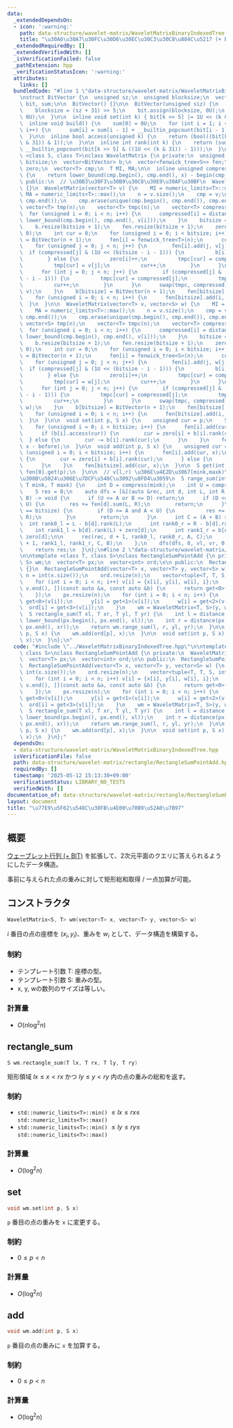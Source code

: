 ```yaml
---
data:
  _extendedDependsOn:
  - icon: ':warning:'
    path: data-structure/wavelet-matrix/WaveletMatrixBinaryIndexedTree.hpp
    title: "\u30A6\u30A7\u30FC\u30D6\u30EC\u30C3\u30C8\u884C\u5217 (+ BIT)"
  _extendedRequiredBy: []
  _extendedVerifiedWith: []
  _isVerificationFailed: false
  _pathExtension: hpp
  _verificationStatusIcon: ':warning:'
  attributes:
    links: []
  bundledCode: "#line 1 \"data-structure/wavelet-matrix/WaveletMatrixBinaryIndexedTree.hpp\"\
    \nstruct BitVector {\n  unsigned sz;\n  unsigned blocksize;\n  vector<unsigned>\
    \ bit, sum;\n\n  BitVector() {}\n\n  BitVector(unsigned siz) {\n    sz = siz;\n\
    \    blocksize = (sz + 31) >> 5;\n    bit.assign(blocksize, 0U);\n    sum.assign(blocksize,\
    \ 0U);\n  }\n\n  inline void set(int k) { bit[k >> 5] |= 1U << (k & 31); }\n\n\
    \  inline void build() {\n    sum[0] = 0U;\n    for (int i = 1; i < blocksize;\
    \ i++) {\n      sum[i] = sum[i - 1] + __builtin_popcount(bit[i - 1]);\n    }\n\
    \  }\n\n  inline bool access(unsigned k) {\n    return (bool((bit[k >> 5] >> (k\
    \ & 31)) & 1));\n  }\n\n  inline int rank(int k) {\n    return (sum[k >> 5] +\
    \ __builtin_popcount(bit[k >> 5] & ((1U << (k & 31)) - 1)));\n  }\n};\n\ntemplate\
    \ <class S, class T>\nclass WaveletMatrix {\n private:\n  unsigned n;\n  unsigned\
    \ bitsize;\n  vector<BitVector> b;\n  vector<fenwick_tree<S>> fen;\n  vector<unsigned>\
    \ zero;\n  vector<T> cmp;\n  T MI, MA;\n\n  inline unsigned compress(const T &x)\
    \ {\n    return lower_bound(cmp.begin(), cmp.end(), x) - begin(cmp);\n  }\n\n\
    \ public:\n  // \u30B3\u30F3\u30B9\u30C8\u30E9\u30AF\u30BF\n  WaveletMatrix()\
    \ {}\n  WaveletMatrix(vector<T> v) {\n    MI = numeric_limits<T>::min();\n   \
    \ MA = numeric_limits<T>::max();\n    n = v.size();\n    cmp = v;\n    sort(cmp.begin(),\
    \ cmp.end());\n    cmp.erase(unique(cmp.begin(), cmp.end()), cmp.end());\n   \
    \ vector<T> tmp(n);\n    vector<T> tmpc(n);\n    vector<T> compressed(n);\n  \
    \  for (unsigned i = 0; i < n; i++) {\n      compressed[i] = distance(cmp.begin(),\
    \ lower_bound(cmp.begin(), cmp.end(), v[i]));\n    }\n    bitsize = bit_width(cmp.size());\n\
    \    b.resize(bitsize + 1);\n    fen.resize(bitsize + 1);\n    zero.resize(bitsize,\
    \ 0);\n    int cur = 0;\n    for (unsigned i = 0; i < bitsize; i++) {\n      b[i]\
    \ = BitVector(n + 1);\n      fen[i] = fenwick_tree<T>(n);\n      cur = 0;\n  \
    \    for (unsigned j = 0; j < n; j++) {\n        fen[i].add(j, v[j]);\n      \
    \  if (compressed[j] & (1U << (bitsize - i - 1))) {\n          b[i].set(j);\n\
    \        } else {\n          zero[i]++;\n          tmpc[cur] = compressed[j];\n\
    \          tmp[cur] = v[j];\n          cur++;\n        }\n      }\n      b[i].build();\n\
    \      for (int j = 0; j < n; j++) {\n        if (compressed[j] & (1U << (bitsize\
    \ - i - 1))) {\n          tmpc[cur] = compressed[j];\n          tmp[cur] = v[j];\n\
    \          cur++;\n        }\n      }\n      swap(tmpc, compressed);\n      swap(tmp,\
    \ v);\n    }\n    b[bitsize] = BitVector(n + 1);\n    fen[bitsize] = fenwick_tree<T>(n);\n\
    \    for (unsigned i = 0; i < n; i++) {\n      fen[bitsize].add(i, v[i]);\n  \
    \  }\n  }\n\n  WaveletMatrix(vector<T> v, vector<S> w) {\n    MI = numeric_limits<T>::min();\n\
    \    MA = numeric_limits<T>::max();\n    n = v.size();\n    cmp = v;\n    sort(cmp.begin(),\
    \ cmp.end());\n    cmp.erase(unique(cmp.begin(), cmp.end()), cmp.end());\n   \
    \ vector<S> tmp(n);\n    vector<T> tmpc(n);\n    vector<T> compressed(n);\n  \
    \  for (unsigned i = 0; i < n; i++) {\n      compressed[i] = distance(cmp.begin(),\
    \ lower_bound(cmp.begin(), cmp.end(), v[i]));\n    }\n    bitsize = bit_width(cmp.size());\n\
    \    b.resize(bitsize + 1);\n    fen.resize(bitsize + 1);\n    zero.resize(bitsize,\
    \ 0);\n    int cur = 0;\n    for (unsigned i = 0; i < bitsize; i++) {\n      b[i]\
    \ = BitVector(n + 1);\n      fen[i] = fenwick_tree<S>(n);\n      cur = 0;\n  \
    \    for (unsigned j = 0; j < n; j++) {\n        fen[i].add(j, w[j]);\n      \
    \  if (compressed[j] & (1U << (bitsize - i - 1))) {\n          b[i].set(j);\n\
    \        } else {\n          zero[i]++;\n          tmpc[cur] = compressed[j];\n\
    \          tmp[cur] = w[j];\n          cur++;\n        }\n      }\n      b[i].build();\n\
    \      for (int j = 0; j < n; j++) {\n        if (compressed[j] & (1U << (bitsize\
    \ - i - 1))) {\n          tmpc[cur] = compressed[j];\n          tmp[cur] = w[j];\n\
    \          cur++;\n        }\n      }\n      swap(tmpc, compressed);\n      swap(tmp,\
    \ w);\n    }\n    b[bitsize] = BitVector(n + 1);\n    fen[bitsize] = fenwick_tree<S>(n);\n\
    \    for (unsigned i = 0; i < n; i++) {\n      fen[bitsize].add(i, w[i]);\n  \
    \  }\n  }\n\n  void set(int p, S x) {\n    unsigned cur = p;\n    S before = fen[0].get(p);\n\
    \    for (unsigned i = 0; i < bitsize; i++) {\n      fen[i].add(cur, x - before);\n\
    \      if (b[i].access(cur)) {\n        cur = zero[i] + b[i].rank(cur);\n    \
    \  } else {\n        cur -= b[i].rank(cur);\n      }\n    }\n    fen[bitsize].add(cur,\
    \ x - before);\n  }\n\n  void add(int p, S x) {\n    unsigned cur = p;\n    for\
    \ (unsigned i = 0; i < bitsize; i++) {\n      fen[i].add(cur, x);\n      if (b[i].access(cur))\
    \ {\n        cur = zero[i] + b[i].rank(cur);\n      } else {\n        cur -= b[i].rank(cur);\n\
    \      }\n    }\n    fen[bitsize].add(cur, x);\n  }\n\n  S get(int p) {\n    return\
    \ fen[0].get(p);\n  }\n\n  // v[l,r) \u306E\u4E2D\u3067[mink,maxk)\u306B\u5165\
    \u308B\u5024\u306E\u7DCF\u548C\u3092\u8FD4\u3059\n  S range_sum(int vl, int vr,\
    \ T mink, T maxk) {\n    int D = compress(mink);\n    int U = compress(maxk);\n\
    \    S res = 0;\n    auto dfs = [&](auto &rec, int d, int L, int R, int A, int\
    \ B) -> void {\n      if (U <= A or B <= D) return;\n      if (D <= A and B <=\
    \ U) {\n        res += fen[d].sum(L, R);\n        return;\n      }\n      if (d\
    \ == bitsize) {\n        if (D <= A and A < U) {\n          res += fen[bitsize].sum(L,\
    \ R);\n        }\n        return;\n      }\n      int C = (A + B) >> 1;\n    \
    \  int rank0_l = L - b[d].rank(L);\n      int rank0_r = R - b[d].rank(R);\n  \
    \    int rank1_l = b[d].rank(L) + zero[d];\n      int rank1_r = b[d].rank(R) +\
    \ zero[d];\n\n      rec(rec, d + 1, rank0_l, rank0_r, A, C);\n      rec(rec, d\
    \ + 1, rank1_l, rank1_r, C, B);\n    };\n    dfs(dfs, 0, vl, vr, 0, 1 << bitsize);\n\
    \    return res;\n  }\n};\n#line 2 \"data-structure/wavelet-matrix/rectangle/RectangleSumPointAdd.hpp\"\
    \n\ntemplate <class T, class S>\nclass RectangleSumPointAdd {\n private:\n  WaveletMatrix<T,\
    \ S> wm;\n  vector<T> px;\n  vector<int> ord;\n\n public:\n  RectangleSumPointAdd()\
    \ {}\n  RectangleSumPointAdd(vector<T> x, vector<T> y, vector<S> w) {\n    int\
    \ n = int(x.size());\n    ord.resize(n);\n    vector<tuple<T, T, S, int>> v(n);\n\
    \    for (int i = 0; i < n; i++) v[i] = {x[i], y[i], w[i], i};\n    sort(v.begin(),\
    \ v.end(), [](const auto &a, const auto &b) {\n      return get<0>(a) < get<0>(b);\n\
    \    });\n    px.resize(n);\n    for (int i = 0; i < n; i++) {\n      px[i] =\
    \ get<0>(v[i]);\n      y[i] = get<1>(v[i]);\n      w[i] = get<2>(v[i]);\n    \
    \  ord[i] = get<3>(v[i]);\n    }\n    wm = WaveletMatrix<T, S>(y, w);\n  }\n\n\
    \  S rectangle_sum(T xl, T xr, T yl, T yr) {\n    int l = distance(px.begin(),\
    \ lower_bound(px.begin(), px.end(), xl));\n    int r = distance(px.begin(), lower_bound(px.begin(),\
    \ px.end(), xr));\n    return wm.range_sum(l, r, yl, yr);\n  }\n\n  void add(int\
    \ p, S x) {\n    wm.add(ord[p], x);\n  }\n\n  void set(int p, S x) {\n    wm.set(ord[p],\
    \ x);\n  }\n};\n"
  code: "#include \"../WaveletMatrixBinaryIndexedTree.hpp\"\n\ntemplate <class T,\
    \ class S>\nclass RectangleSumPointAdd {\n private:\n  WaveletMatrix<T, S> wm;\n\
    \  vector<T> px;\n  vector<int> ord;\n\n public:\n  RectangleSumPointAdd() {}\n\
    \  RectangleSumPointAdd(vector<T> x, vector<T> y, vector<S> w) {\n    int n =\
    \ int(x.size());\n    ord.resize(n);\n    vector<tuple<T, T, S, int>> v(n);\n\
    \    for (int i = 0; i < n; i++) v[i] = {x[i], y[i], w[i], i};\n    sort(v.begin(),\
    \ v.end(), [](const auto &a, const auto &b) {\n      return get<0>(a) < get<0>(b);\n\
    \    });\n    px.resize(n);\n    for (int i = 0; i < n; i++) {\n      px[i] =\
    \ get<0>(v[i]);\n      y[i] = get<1>(v[i]);\n      w[i] = get<2>(v[i]);\n    \
    \  ord[i] = get<3>(v[i]);\n    }\n    wm = WaveletMatrix<T, S>(y, w);\n  }\n\n\
    \  S rectangle_sum(T xl, T xr, T yl, T yr) {\n    int l = distance(px.begin(),\
    \ lower_bound(px.begin(), px.end(), xl));\n    int r = distance(px.begin(), lower_bound(px.begin(),\
    \ px.end(), xr));\n    return wm.range_sum(l, r, yl, yr);\n  }\n\n  void add(int\
    \ p, S x) {\n    wm.add(ord[p], x);\n  }\n\n  void set(int p, S x) {\n    wm.set(ord[p],\
    \ x);\n  }\n};"
  dependsOn:
  - data-structure/wavelet-matrix/WaveletMatrixBinaryIndexedTree.hpp
  isVerificationFile: false
  path: data-structure/wavelet-matrix/rectangle/RectangleSumPointAdd.hpp
  requiredBy: []
  timestamp: '2025-05-12 15:13:30+09:00'
  verificationStatus: LIBRARY_NO_TESTS
  verifiedWith: []
documentation_of: data-structure/wavelet-matrix/rectangle/RectangleSumPointAdd.hpp
layout: document
title: "\u77E9\u5F62\u548C\u30FB\u4E00\u70B9\u52A0\u7B97"
---
```


## 概要

[ウェーブレット行列 (+ BIT)](../WaveletMatrixBinaryIndexedTree.hpp) を拡張して、2次元平面のクエリに答えられるようにしたデータ構造。

事前に与えられた点の重みに対して矩形総和取得 / 一点加算が可能。


## コンストラクタ

```cpp
WaveletMatrix<S, T> wm(vector<T> x, vector<T> y, vector<S> w)
```
$i$ 番目の点の座標を $(x_i, y_i)$、重みを $w_i$ として、データ構造を構築する。

### 制約

- テンプレート引数 T: 座標の型。
- テンプレート引数 S: 重みの型。
- x, y, wの数列のサイズは等しい。


### 計算量
- $O(n\log^2{n})$

## rectangle_sum

```cpp
S wm.rectangle_sum(T lx, T rx, T ly, T ry)
```

矩形領域 $lx \leq x \lt rx$ かつ $ly \leq y \lt ry$ 内の点の重みの総和を返す。

### 制約

- `std::numeric_limits<T>::min()` $\leq lx \leq rx \leq$ `std::numeric_limits<T>::max()`
- `std::numeric_limits<T>::min()` $\leq ly \leq ry \leq$ `std::numeric_limits<T>::max()`


### 計算量
- $O(\log^2{n})$

## set

```cpp
void wm.set(int p, S x)
```

`p` 番目の点の重みを `x` に変更する。

### 制約

- $0 \leq p \lt n$


### 計算量
- $O(\log^2{n})$


## add

```cpp
void wm.add(int p, S x)
```

`p` 番目の点の重みに `x` を加算する。

### 制約

- $0 \leq p \lt n$ 


### 計算量
- $O(\log^2{n})$
